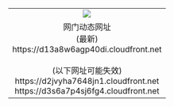 ﻿<table>
  <tr></tr>
  <tr><td colspan=2 align=center><img src="https://d13a8w6agp40di.cloudfront.net/Up/oGate.jpg" /></td></tr>
  <tr><td colspan=2 align=center>网门动态网址<br/>(最新)
<br>https://d13a8w6agp40di.cloudfront.net
<br/><br/>(以下网址可能失效)
<br>https://d2jvyha7648jn1.cloudfront.net
<br>https://d3s6a7p4sj6fg4.cloudfront.net
    </td>
  </tr>
</table>
